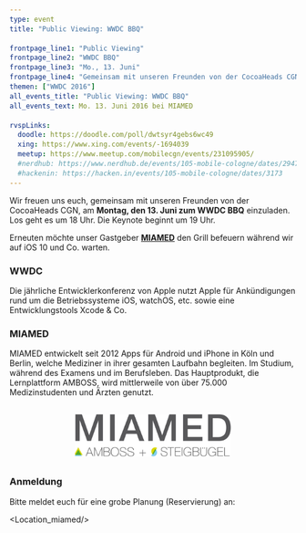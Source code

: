 ```yaml
---
type: event
title: "Public Viewing: WWDC BBQ"

frontpage_line1: "Public Viewing"
frontpage_line2: "WWDC BBQ"
frontpage_line3: "Mo., 13. Juni"
frontpage_line4: "Gemeinsam mit unseren Freunden von der CocoaHeads CGN möchten wir euch einladen zum WWDC Public Viewing.<br/>Wir freuen uns besonders über unseren erneuten Besuch bei MIAMED und das unser Gastgeber erneut den Grill für uns befeuern möchte während wir auf iOS 10 und Co. warten."
themen: ["WWDC 2016"]
all_events_title: "Public Viewing: WWDC BBQ"
all_events_text: Mo. 13. Juni 2016 bei MIAMED

rvspLinks:
  doodle: https://doodle.com/poll/dwtsyr4gebs6wc49
  xing: https://www.xing.com/events/-1694039
  meetup: https://www.meetup.com/mobilecgn/events/231095905/
  #nerdhub: https://www.nerdhub.de/events/105-mobile-cologne/dates/29471
  #hackenin: https://hacken.in/events/105-mobile-cologne/dates/3173
---
```


Wir freuen uns euch, gemeinsam mit unseren Freunden von der CocoaHeads CGN,
am **Montag, den 13. Juni zum WWDC BBQ** einzuladen.
Los geht es um 18 Uhr. Die Keynote beginnt um 19 Uhr.

Erneuten möchte unser Gastgeber
**<a href="https://www.miamed.de/" target="_blank">MIAMED</a>**
den Grill befeuern während wir auf iOS 10 und Co. warten.

### WWDC

Die jährliche Entwicklerkonferenz von Apple nutzt Apple für
Ankündigungen rund um die Betriebssysteme iOS, watchOS, etc.
sowie eine Entwicklungstools Xcode &amp; Co.

### MIAMED

MIAMED entwickelt seit 2012 Apps für Android und iPhone in Köln und Berlin,
welche Mediziner in ihrer gesamten Laufbahn begleiten.
Im Studium, während des Examens und im Berufsleben.
Das Hauptprodukt, die Lernplattform AMBOSS, wird mittlerweile von
über 75.000 Medizinstudenten und Ärzten genutzt.

<p style="text-align: center; margin-top: 30px; margin-bottom: 30px;">
    <a href="https://www.miamed.de/"><img src="/static/images/miamed.jpg" alt="MIAMED" width="274" height="75" /></a>
</p>

### Anmeldung

Bitte meldet euch für eine grobe Planung (Reservierung) an: &nbsp;
<RegisterLinks />

<Location_miamed/>
